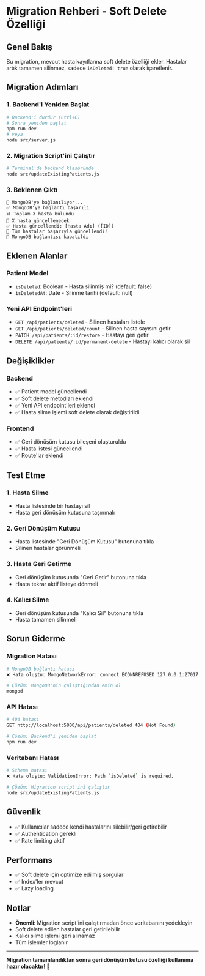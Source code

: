 # Migration Rehberi - Soft Delete Özelliği

## Genel Bakış
Bu migration, mevcut hasta kayıtlarına soft delete özelliği ekler. Hastalar artık tamamen silinmez, sadece `isDeleted: true` olarak işaretlenir.

## Migration Adımları

### 1. Backend'i Yeniden Başlat
```bash
# Backend'i durdur (Ctrl+C)
# Sonra yeniden başlat
npm run dev
# veya
node src/server.js
```

### 2. Migration Script'ini Çalıştır
```bash
# Terminal'de backend klasöründe
node src/updateExistingPatients.js
```

### 3. Beklenen Çıktı
```
🔌 MongoDB'ye bağlanılıyor...
✅ MongoDB'ye bağlantı başarılı
📊 Toplam X hasta bulundu
🔄 X hasta güncellenecek
✅ Hasta güncellendi: [Hasta Adı] ([ID])
🎉 Tüm hastalar başarıyla güncellendi!
🔌 MongoDB bağlantısı kapatıldı
```

## Eklenen Alanlar

### Patient Model
- `isDeleted`: Boolean - Hasta silinmiş mi? (default: false)
- `isDeletedAt`: Date - Silinme tarihi (default: null)

### Yeni API Endpoint'leri
- `GET /api/patients/deleted` - Silinen hastaları listele
- `GET /api/patients/deleted/count` - Silinen hasta sayısını getir
- `PATCH /api/patients/:id/restore` - Hastayı geri getir
- `DELETE /api/patients/:id/permanent-delete` - Hastayı kalıcı olarak sil

## Değişiklikler

### Backend
- ✅ Patient model güncellendi
- ✅ Soft delete metodları eklendi
- ✅ Yeni API endpoint'leri eklendi
- ✅ Hasta silme işlemi soft delete olarak değiştirildi

### Frontend
- ✅ Geri dönüşüm kutusu bileşeni oluşturuldu
- ✅ Hasta listesi güncellendi
- ✅ Route'lar eklendi

## Test Etme

### 1. Hasta Silme
- Hasta listesinde bir hastayı sil
- Hasta geri dönüşüm kutusuna taşınmalı

### 2. Geri Dönüşüm Kutusu
- Hasta listesinde "Geri Dönüşüm Kutusu" butonuna tıkla
- Silinen hastalar görünmeli

### 3. Hasta Geri Getirme
- Geri dönüşüm kutusunda "Geri Getir" butonuna tıkla
- Hasta tekrar aktif listeye dönmeli

### 4. Kalıcı Silme
- Geri dönüşüm kutusunda "Kalıcı Sil" butonuna tıkla
- Hasta tamamen silinmeli

## Sorun Giderme

### Migration Hatası
```bash
# MongoDB bağlantı hatası
❌ Hata oluştu: MongoNetworkError: connect ECONNREFUSED 127.0.0.1:27017

# Çözüm: MongoDB'nin çalıştığından emin ol
mongod
```

### API Hatası
```bash
# 404 hatası
GET http://localhost:5000/api/patients/deleted 404 (Not Found)

# Çözüm: Backend'i yeniden başlat
npm run dev
```

### Veritabanı Hatası
```bash
# Schema hatası
❌ Hata oluştu: ValidationError: Path `isDeleted` is required.

# Çözüm: Migration script'ini çalıştır
node src/updateExistingPatients.js
```

## Güvenlik

- ✅ Kullanıcılar sadece kendi hastalarını silebilir/geri getirebilir
- ✅ Authentication gerekli
- ✅ Rate limiting aktif

## Performans

- ✅ Soft delete için optimize edilmiş sorgular
- ✅ Index'ler mevcut
- ✅ Lazy loading

## Notlar

- **Önemli**: Migration script'ini çalıştırmadan önce veritabanını yedekleyin
- Soft delete edilen hastalar geri getirilebilir
- Kalıcı silme işlemi geri alınamaz
- Tüm işlemler loglanır

---

**Migration tamamlandıktan sonra geri dönüşüm kutusu özelliği kullanıma hazır olacaktır! 🎉**

